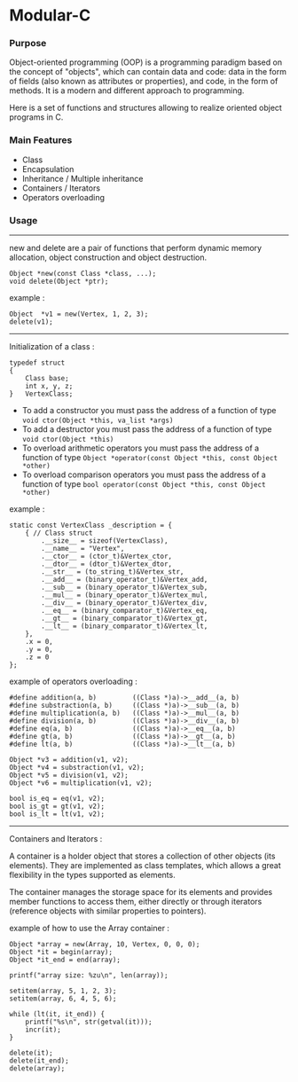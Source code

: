 # **Modular-C** #

### Purpose
Object-oriented programming (OOP) is a programming paradigm based on the concept of "objects", which can contain data and code: data in the form of fields (also
known as attributes or properties), and code, in the form of methods. It is a modern and different approach to programming.

Here is a set of functions and structures allowing to realize oriented object programs in C.

### Main Features
- Class
- Encapsulation
- Inheritance / Multiple inheritance
- Containers / Iterators
- Operators overloading

### Usage
---
new and delete are a pair of functions that perform dynamic memory allocation, object construction and object destruction.
```
Object *new(const Class *class, ...);
void delete(Object *ptr);
```
example :
```
Object  *v1 = new(Vertex, 1, 2, 3);
delete(v1);
```
---
Initialization of a class :
```
typedef struct
{
    Class base;
    int x, y, z;
}   VertexClass;
```
- To add a constructor you must pass the address of a function of type `void ctor(Object *this, va_list *args)`
- To add a destructor you must pass the address of a function of type `void ctor(Object *this)`
- To overload arithmetic operators you must pass the address of a function of type `Object *operator(const Object *this, const Object *other)`
- To overload comparison operators you must pass the address of a function of type `bool operator(const Object *this, const Object *other)`

example :
```
static const VertexClass _description = {
    { // Class struct
        .__size__ = sizeof(VertexClass),
        .__name__ = "Vertex",
        .__ctor__ = (ctor_t)&Vertex_ctor,
        .__dtor__ = (dtor_t)&Vertex_dtor,
        .__str__ = (to_string_t)&Vertex_str,
        .__add__ = (binary_operator_t)&Vertex_add,
        .__sub__ = (binary_operator_t)&Vertex_sub,
        .__mul__ = (binary_operator_t)&Vertex_mul,
        .__div__ = (binary_operator_t)&Vertex_div,
        .__eq__ = (binary_comparator_t)&Vertex_eq,
        .__gt__ = (binary_comparator_t)&Vertex_gt,
        .__lt__ = (binary_comparator_t)&Vertex_lt,
    },
    .x = 0,
    .y = 0,
    .z = 0
};
```
example of operators overloading :
```
#define addition(a, b)         ((Class *)a)->__add__(a, b)
#define substraction(a, b)     ((Class *)a)->__sub__(a, b)
#define multiplication(a, b)   ((Class *)a)->__mul__(a, b)
#define division(a, b)         ((Class *)a)->__div__(a, b)
#define eq(a, b)               ((Class *)a)->__eq__(a, b)
#define gt(a, b)               ((Class *)a)->__gt__(a, b)
#define lt(a, b)               ((Class *)a)->__lt__(a, b)

Object *v3 = addition(v1, v2);
Object *v4 = substraction(v1, v2);
Object *v5 = division(v1, v2);
Object *v6 = multiplication(v1, v2);

bool is_eq = eq(v1, v2);
bool is_gt = gt(v1, v2);
bool is_lt = lt(v1, v2);
```
---
Containers and Iterators :

A container is a holder object that stores a collection of other objects (its elements). They are implemented as class templates, which allows a great flexibility in the types supported as elements.

The container manages the storage space for its elements and provides member functions to access them, either directly or through iterators (reference objects with similar properties to pointers).

example of how to use the Array container :
```
Object *array = new(Array, 10, Vertex, 0, 0, 0);
Object *it = begin(array);
Object *it_end = end(array);

printf("array size: %zu\n", len(array));

setitem(array, 5, 1, 2, 3);
setitem(array, 6, 4, 5, 6);

while (lt(it, it_end)) {
    printf("%s\n", str(getval(it)));
    incr(it);
}

delete(it);
delete(it_end);
delete(array);
```
